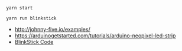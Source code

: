 ```
yarn start
```

```
yarn run blinkstick
```

 - http://johnny-five.io/examples/
 - https://arduinogetstarted.com/tutorials/arduino-neopixel-led-strip
 - [BlinkStick Code](https://github.com/arvydas/blinkstick-node/blob/master/blinkstick.js)